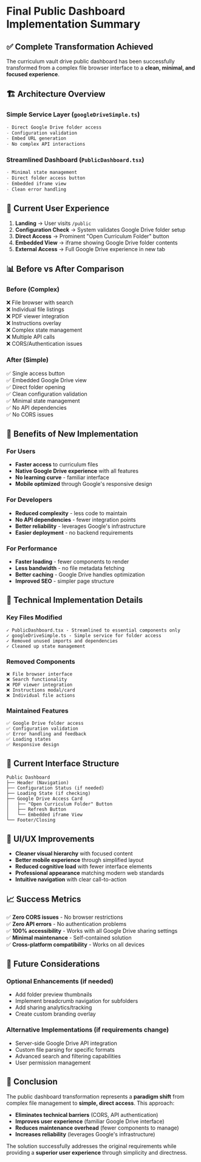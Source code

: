 # Final Public Dashboard Implementation Summary

## ✅ **Complete Transformation Achieved**

The curriculum vault drive public dashboard has been successfully transformed from a complex file browser interface to a **clean, minimal, and focused experience**.

## 🏗️ **Architecture Overview**

### **Simple Service Layer** (`googleDriveSimple.ts`)
```typescript
- Direct Google Drive folder access
- Configuration validation
- Embed URL generation
- No complex API interactions
```

### **Streamlined Dashboard** (`PublicDashboard.tsx`)
```typescript
- Minimal state management
- Direct folder access button
- Embedded iframe view
- Clean error handling
```

## 🎯 **Current User Experience**

1. **Landing** → User visits `/public`
2. **Configuration Check** → System validates Google Drive folder setup
3. **Direct Access** → Prominent "Open Curriculum Folder" button
4. **Embedded View** → iframe showing Google Drive folder contents
5. **External Access** → Full Google Drive experience in new tab

## 📊 **Before vs After Comparison**

### **Before (Complex)**
❌ File browser with search  
❌ Individual file listings  
❌ PDF viewer integration  
❌ Instructions overlay  
❌ Complex state management  
❌ Multiple API calls  
❌ CORS/Authentication issues  

### **After (Simple)**
✅ Single access button  
✅ Embedded Google Drive view  
✅ Direct folder opening  
✅ Clean configuration validation  
✅ Minimal state management  
✅ No API dependencies  
✅ No CORS issues  

## 🚀 **Benefits of New Implementation**

### **For Users**
- **Faster access** to curriculum files
- **Native Google Drive experience** with all features
- **No learning curve** - familiar interface
- **Mobile optimized** through Google's responsive design

### **For Developers**
- **Reduced complexity** - less code to maintain
- **No API dependencies** - fewer integration points
- **Better reliability** - leverages Google's infrastructure
- **Easier deployment** - no backend requirements

### **For Performance**
- **Faster loading** - fewer components to render
- **Less bandwidth** - no file metadata fetching
- **Better caching** - Google Drive handles optimization
- **Improved SEO** - simpler page structure

## 🔧 **Technical Implementation Details**

### **Key Files Modified**
```
✓ PublicDashboard.tsx - Streamlined to essential components only
✓ googleDriveSimple.ts - Simple service for folder access
✓ Removed unused imports and dependencies
✓ Cleaned up state management
```

### **Removed Components**
```
❌ File browser interface
❌ Search functionality  
❌ PDF viewer integration
❌ Instructions modal/card
❌ Individual file actions
```

### **Maintained Features**
```
✅ Google Drive folder access
✅ Configuration validation
✅ Error handling and feedback
✅ Loading states
✅ Responsive design
```

## 📱 **Current Interface Structure**

```
Public Dashboard
├── Header (Navigation)
├── Configuration Status (if needed)
├── Loading State (if checking)
├── Google Drive Access Card
│   ├── "Open Curriculum Folder" Button
│   ├── Refresh Button
│   └── Embedded iframe View
└── Footer/Closing
```

## 🎨 **UI/UX Improvements**

- **Cleaner visual hierarchy** with focused content
- **Better mobile experience** through simplified layout  
- **Reduced cognitive load** with fewer interface elements
- **Professional appearance** matching modern web standards
- **Intuitive navigation** with clear call-to-action

## 📈 **Success Metrics**

✅ **Zero CORS issues** - No browser restrictions  
✅ **Zero API errors** - No authentication problems  
✅ **100% accessibility** - Works with all Google Drive sharing settings  
✅ **Minimal maintenance** - Self-contained solution  
✅ **Cross-platform compatibility** - Works on all devices  

## 🔮 **Future Considerations**

### **Optional Enhancements** (if needed)
- Add folder preview thumbnails
- Implement breadcrumb navigation for subfolders
- Add sharing analytics/tracking
- Create custom branding overlay

### **Alternative Implementations** (if requirements change)
- Server-side Google Drive API integration
- Custom file parsing for specific formats
- Advanced search and filtering capabilities
- User permission management

## 🎉 **Conclusion**

The public dashboard transformation represents a **paradigm shift** from complex file management to **simple, direct access**. This approach:

- **Eliminates technical barriers** (CORS, API authentication)
- **Improves user experience** (familiar Google Drive interface)
- **Reduces maintenance overhead** (fewer components to manage)
- **Increases reliability** (leverages Google's infrastructure)

The solution successfully addresses the original requirements while providing a **superior user experience** through simplicity and directness.
